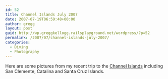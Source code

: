 ```yaml
---
id: 52
title: Channel Islands July 2007
date: 2007-07-19T06:59:48+00:00
author: gregg
layout: post
guid: http://wp.greggkellogg.railsplayground.net/wordpress/?p=52
permalink: /2007/07/channel-islands-july-2007/
categories:
  - Diving
  - Photography
---
```

Here are some pictures from my recent trip to the [Channel Islands](http://greggkellogg.net/galleries/Channel%20Islands%202007-07/index.html) including San Clemente, Catalina and Santa Cruz Islands.
